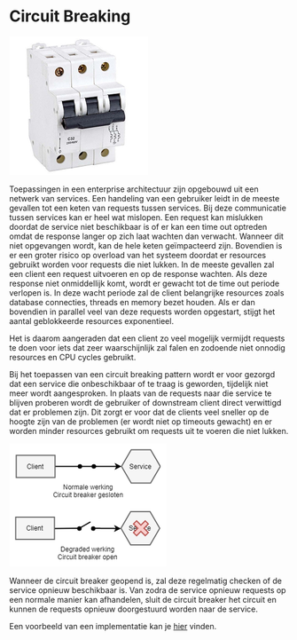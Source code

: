 # Circuit Breaking

![circuit-breaker-zekering](/img/circuit-breaker.png)

Toepassingen in een enterprise architectuur zijn opgebouwd uit een netwerk van services. 
Een handeling van een gebruiker leidt in de meeste gevallen tot een keten van requests tussen services. Bij deze communicatie tussen services kan er heel wat mislopen. Een request kan mislukken doordat de service niet beschikbaar is of er kan een time out optreden omdat de response langer op zich laat wachten dan verwacht. Wanneer dit niet opgevangen wordt, kan de hele keten geïmpacteerd zijn. Bovendien is er een groter risico op overload van het systeem doordat er resources gebruikt worden voor requests die niet lukken. In de meeste gevallen zal een client een request uitvoeren en op de response wachten. Als deze response niet onmiddellijk komt, wordt er gewacht tot de time out periode verlopen is. In deze wacht periode zal de client belangrijke resources zoals database connecties, threads en memory bezet houden. Als er dan bovendien in parallel veel van deze requests worden opgestart, stijgt het aantal geblokkeerde resources exponentieel. 

Het is daarom aangeraden dat een client zo veel mogelijk vermijdt requests te doen voor iets dat zeer waarschijnlijk zal falen en zodoende niet onnodig resources en CPU cycles gebruikt.

Bij het toepassen van een circuit breaking pattern wordt er voor gezorgd dat een service die onbeschikbaar of te traag is geworden, tijdelijk niet meer wordt aangesproken. In plaats van de requests naar die service te blijven proberen wordt de gebruiker of downstream client direct verwittigd dat er problemen zijn. Dit zorgt er voor dat de clients veel sneller op de hoogte zijn van de problemen (er wordt niet op timeouts gewacht) en er worden minder resources gebruikt om requests uit te voeren die niet lukken. 

![circuit-breaking](/img/circuit-breaking-pattern.png)

Wanneer de circuit breaker geopend is, zal deze regelmatig checken of de service opnieuw beschikbaar is. Van zodra de service opnieuw requests op een normale manier kan afhandelen, sluit de circuit breaker het circuit en kunnen de requests opnieuw doorgestuurd worden naar de service.

Een voorbeeld van een implementatie kan je [hier](/implementaties/circuit-breaking-implementatie.md) vinden.